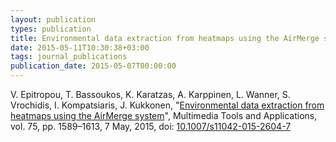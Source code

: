 ```yaml
---
layout: publication
types: publication
title: Environmental data extraction from heatmaps using the AirMerge system
date: 2015-05-11T10:30:38+03:00
tags: journal_publications
publication_date: 2015-05-07T00:00:00
---
```

V. Epitropou, T. Bassoukos, K. Karatzas, A. Karppinen, L. Wanner, S. Vrochidis, I. Kompatsiaris, J. Kukkonen, "[Environmental data extraction from heatmaps using the AirMerge system](http://link.springer.com/article/10.1007/s11042-015-2604-7)", Multimedia Tools and Applications, vol. 75, pp. 1589–1613, 7 May, 2015, doi: [10.1007/s11042-015-2604-7](http://link.springer.com/article/10.1007/s11042-015-2604-7)
